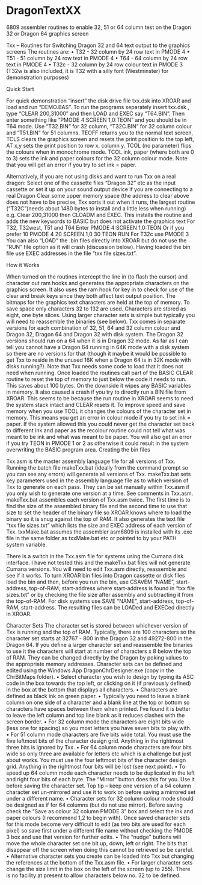 # DragonTextXX
6809 assembler routines to enable 32, 51 or 64 column test on the Dragon 32 or Dragon 64 graphics screen

Txx – Routines for Switching Dragon 32 and 64 text output to the graphics screens
The routines are:
• T32 - 32 column by 24 row text in PMODE 4
• T51 - 51 column by 24 row text in PMODE 4
• T64 - 64 column by 24 row text in PMODE 4
• T32c - 32 column by 24 row colour text in PMODE 3
(T32w is also included, it is T32 with a silly font (Westminster) for demonstration purposes)

Quick Start

For quick demonstration “insert” the disk drive file txx.dsk into XROAR and load and run “DEMO.BAS”.
To run the programs separately insert txx.dsk , type “CLEAR 200,31000” and then LOAD and EXEC say “T64.BIN”. Then enter something like “PMODE 4:SCREEN 1,0:TEON” and you should be in T64 mode. Use “T32.BIN” for 32 column, “T32C.BIN” for 32 column colour and “T51.BIN” for 51 columns.
TEOFF returns you to the normal text screen, TCLS clears the graphics screen and resets the print position to the top left, AT x,y sets the print position to row x, column y. TCOL (no parameter) flips the colours when in monochrome mode. TCOL ink, paper (where both are 0 to 3) sets the ink and paper colours for the 32 column colour mode. Note that you will get an error if you try to set ink = paper.

Alternatively, if you are not using disks and want to run Txx on a real dragon:
Select one of the cassette files “Dragon 32” etc as the input cassette or set it up on your sound output device if you are connecting to a real Dragon
Clear some upper memory space (the address to clear above does not have to be precise, Txx sorts it out when it runs, the largest routine (“T32C”)needs about 1480 bytes to install and a little less when running)
e.g. Clear 200,31000
then CLOADM and EXEC.
This installs the routine and adds the new keywords to BASIC but does not activate the graphics text
For T32, T32west, T51 and T64
Enter PMODE 4:SCREEN 1,0:TEON
Or if you prefer
10 PMODE 4 20 SCREEN 1,0 30 TEON
RUN
For T32c use PMODE 3
You can also “LOAD” the .bin files directly into XROAR but do not use the “RUN” file option as it will crash (discussion below). Having loaded the bin file use EXEC addresses in the file “txx file sizes.txt”.

How it Works

When turned on the routines intercept the line in (to flash the cursor) and character out ram hooks and generates the appropriate characters on the graphics screen. It also uses the ram hook for key in to check for use of the clear and break keys since they both affect text output position.
The bitmaps for the graphics text characters are held at the top of memory. To save space only characters 32 to 132 are used. Characters are stored as eight, one byte slices. Using larger character sets is simple but typically you will need to reassemble the binaries (see below).
Txx comes in separate versions for each combination of 32, 51, 64 and 32 column colour and Dragon 32, Dragon 64 and Dragon 32 with disk system. The Dragon 32 versions should run on a 64 when it is in Dragon 32 mode. As far as I can tell you cannot have a Dragon 64 running in 64K mode with a disk system so there are no versions for that (though it maybe it would be possible to get Txx to reside in the unused 16K when a Dragon 64 is in 32K mode with disks running?).
Note that Txx needs some code to load that it does not need when running. Once loaded the routines call part of the BASIC CLEAR routine to reset the top of memory to just below the code it needs to run. This saves about 100 bytes. On the downside it wipes any BASIC variables in memory. It also caused a crash if you try to directly run a BIN file from XROAR. This seems to be because the run routine in XROAR seems to need the system stack intact and CLEAR resets it.
To improve speed and save memory when you use TCOL it changes the colours of the character set in memory. This means you get an error in colour mode if you try to set ink = paper. If the system allowed this you could never get the character set back to different ink and paper as the recolour routine could not tell what was meant to be ink and what was meant to be paper.
You will also get an error if you try TEON in PMODE 1 or 2 as otherwise it could result in the system overwriting the BASIC program area.
Creating the bin files

Txx.asm is the master assembly language file for all versions of Txx. Running the batch file makeTxx.bat (ideally from the command prompt so you can see any errors) will generate all versions of Txx.
makeTxx.bat sets key parameters used in the assembly language file as to which version of Txx to generate on each pass. They can be set manually within Txx.asm if you only wish to generate one version at a time. See comments in Txx.asm.
makeTxx.bat assembles each version of Txx.asm twice. The first time is to find the size of the assembled binary file and the second time to use that size to set the header of the binary file so XROAR knows where to load the binary so it is snug against the top of RAM. It also generates the text file “txx file sizes.txt” which lists the size and EXEC address of each version of Txx.
txxMake.bat assumes the assembler asm6809 is installed with its .exe file in the same folder as txxMake.bat etc or pointed to by your PATH system variable.

There is a switch in the Txx.asm file for systems using the Cumana disk interface. I have not tested this and the makeTxx.bat files will not generate Cumana versions. You will need to edit Txx.asm directly, reassemble and see if it works.
To turn XROAR bin files into Dragon cassette or disk files load the bin and then, before you run the bin, use CSAVEM “NAME”, start-address, top-of-RAM, start-address where start-address is found in “txx file sizes.txt” or by checking the file size after assembly and subtracting it from the top-of-RAM. For disk systems use SAVE “NAME”, start-address, top-of-RAM, start-address. The resulting files can be LOADed and EXECed directly in XROAR.

Character Sets
The character set is stored between whichever version of Txx is running and the top of RAM. Typically, there are 100 characters so the character set starts at 32767 - 800 in the Dragon 32 and 49272-800 in the Dragon 64. If you define a larger character set and reassemble the binaries to use it the characters will start at number of characters x 8 below the top of RAM. They can be changed directly by the Dragon by poking values to the appropriate memory addresses.
Character sets can be defined and edited using the Windows App DragonChrDesigner.exe (copy in the ChrBitMaps folder).
• Select character you wish to design by typing its ASC code in the box towards the top left, or clicking on it (if previously defined) in the box at the bottom that displays all characters.
• Characters are defined as black ink on green paper.
• Typically you need to leave a blank column on one side of a character and a blank line at the top or bottom so characters have spaces between them when printed. I’ve found it is better to leave the left column and top line blank as it reduces clashes with the screen border.
• For 32 column mode the characters are eight bits wide (less one for spacing) so you most letters you have seven bits to play with.
• For 51 column mode characters are five bits wide total. You must use the five leftmost bits of the character design grid. Anything in the rightmost three bits is ignored by Txx.
• For 64 column mode characters are four bits wide so only three are available for letters etc which is a challenge but just about works. You must use the four leftmost bits of the character design grid. Anything in the rightmost four bits will be lost (see next point).
• To speed up 64 column mode each character needs to be duplicated in the left and right four bits of each byte. The “Mirror” button does this for you. Use it before saving the character set. Top tip – keep one version of a 64 column character set un-mirrored and use it to work on before saving a mirrored set under a different name.
• Character sets for 32 column colour mode should be designed as if for 64 columns (but do not use mirror). Before saving check the “Save as colour 32 column PMODE 3” box and select the ink and paper colours (I recommend 1,2 to begin with). Once saved character sets for this mode become very difficult to edit (as two bits are used for each pixel) so save first under a different file name without checking the PMODE 3 box and use that version for further edits.
• The “nudge” buttons will move the whole character set one bit up, down, left or right. The bits that disappear off the screen when doing this cannot be retrieved so be careful.
• Alternative character sets you create can be loaded into Txx but changing the references at the bottom of the Txx.asm file.
• For larger character sets change the size limit in the box on the left of the screen (up to 255). There is no facility at present to allow characters below no. 32 to be defined.
